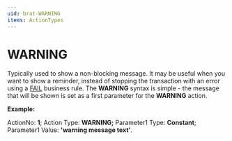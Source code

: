 ```yaml
---
uid: brat-WARNING
items: ActionTypes
---
```


# WARNING

Typically used to show a non-blocking message. It may be useful when you want to show a reminder, instead of stopping the transaction with an error using a [FAIL](https://docs.erp.net/tech/advanced/user-business-rules/action-types/fail.html) business rule. The **WARNING** syntax is simple - the message that will be shown is set as a first parameter for the **WARNING** action. 

**Example:**

ActionNo: **1**; Action Type: **WARNING;** Parameter1 Type: **Constant**; Parameter1 Value: **'warning message text'**.
